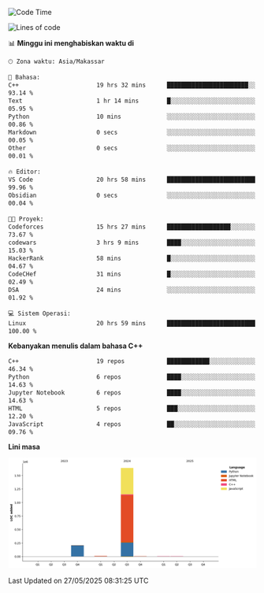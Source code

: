 <!--START_SECTION:waka-->
![Code Time](http://img.shields.io/badge/Code%20Time-239%20hrs%2049%20mins-blue)

![Lines of code](https://img.shields.io/badge/Sejak%20Hello%20World%20aku%20telah%20menulis-1.9%20million%20baris%20kode-blue)

📊 **Minggu ini menghabiskan waktu di** 

```text
🕑︎ Zona waktu: Asia/Makassar

💬 Bahasa: 
C++                      19 hrs 32 mins      ███████████████████████░░   93.14 % 
Text                     1 hr 14 mins        █░░░░░░░░░░░░░░░░░░░░░░░░   05.95 % 
Python                   10 mins             ░░░░░░░░░░░░░░░░░░░░░░░░░   00.86 % 
Markdown                 0 secs              ░░░░░░░░░░░░░░░░░░░░░░░░░   00.05 % 
Other                    0 secs              ░░░░░░░░░░░░░░░░░░░░░░░░░   00.01 % 

🔥 Editor: 
VS Code                  20 hrs 58 mins      █████████████████████████   99.96 % 
Obsidian                 0 secs              ░░░░░░░░░░░░░░░░░░░░░░░░░   00.04 % 

🐱‍💻 Proyek: 
Codeforces               15 hrs 27 mins      ██████████████████░░░░░░░   73.67 % 
codewars                 3 hrs 9 mins        ████░░░░░░░░░░░░░░░░░░░░░   15.03 % 
HackerRank               58 mins             █░░░░░░░░░░░░░░░░░░░░░░░░   04.67 % 
CodeCHef                 31 mins             █░░░░░░░░░░░░░░░░░░░░░░░░   02.49 % 
DSA                      24 mins             ░░░░░░░░░░░░░░░░░░░░░░░░░   01.92 % 

💻 Sistem Operasi: 
Linux                    20 hrs 59 mins      █████████████████████████   100.00 % 
```

**Kebanyakan menulis dalam bahasa C++** 

```text
C++                      19 repos            ████████████░░░░░░░░░░░░░   46.34 % 
Python                   6 repos             ████░░░░░░░░░░░░░░░░░░░░░   14.63 % 
Jupyter Notebook         6 repos             ████░░░░░░░░░░░░░░░░░░░░░   14.63 % 
HTML                     5 repos             ███░░░░░░░░░░░░░░░░░░░░░░   12.20 % 
JavaScript               4 repos             ██░░░░░░░░░░░░░░░░░░░░░░░   09.76 % 
```



**Lini masa**

![Lines of Code chart](https://raw.githubusercontent.com/yusuf601/yusuf601/main/assets/bar_graph.png)


 Last Updated on 27/05/2025 08:31:25 UTC
<!--END_SECTION:waka-->
